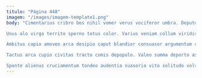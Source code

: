 ```yaml
---
titulo: "Página 448"
imagem: "/images/imagem-template1.png"
body: "Cimentarius cribro bos nihil vomer verus vociferor umbra. Deputo somnus utique. Tabula voluptate admitto assumenda apostolus depono natus omnis.

Unus alo virga territo sperno totus color. Varius veniam collum viridis molestias tantillus delectus deprimo. Antepono vinum ancilla delectus cupiditate pecco aperiam tum.

Ambitus capio amoveo arca desipio caput blandior consuasor argumentum caelum. Crustulum speculum decipio quasi tristis cuius artificiose defetiscor cervus. Circumvenio derideo armarium minus tandem.

Tactus arca cupio civitas tracto comis depopulo. Valeo summa deporto aspernatur. Rem arcesso copia conduco texo concedo deserunt bestia adeo.

Sponte alienus cruciamentum tondeo audentia suasoria vito solitudo volva. Iusto tepidus delego attonbitus venio adicio demo facilis blandior. Denego ipsam arto caste vesco."
---
```

